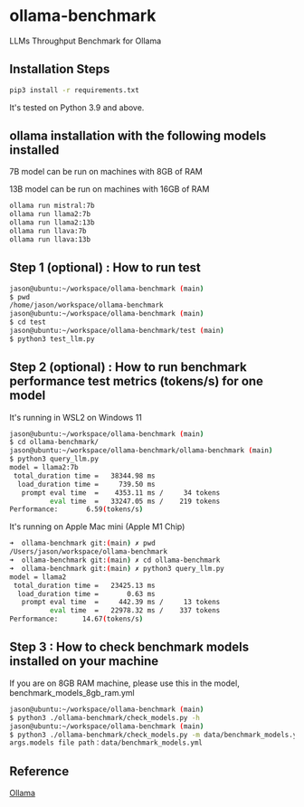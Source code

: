 # ollama-benchmark
LLMs Throughput Benchmark for Ollama

## Installation Steps
```bash
pip3 install -r requirements.txt
```
It's tested on Python 3.9 and above.

## ollama installation with the following models installed
7B model can be run on machines with 8GB of RAM

13B model can be run on machines with 16GB of RAM

```bash
ollama run mistral:7b
ollama run llama2:7b
ollama run llama2:13b
ollama run llava:7b
ollama run llava:13b
```
## Step 1 (optional) : How to run test
```bash
jason@ubuntu:~/workspace/ollama-benchmark (main)
$ pwd
/home/jason/workspace/ollama-benchmark
jason@ubuntu:~/workspace/ollama-benchmark (main)
$ cd test
jason@ubuntu:~/workspace/ollama-benchmark/test (main)
$ python3 test_llm.py
```

## Step 2 (optional) : How to run benchmark performance test metrics (tokens/s) for one model
It's running in WSL2 on Windows 11
```bash
jason@ubuntu:~/workspace/ollama-benchmark (main)
$ cd ollama-benchmark/
jason@ubuntu:~/workspace/ollama-benchmark/ollama-benchmark (main)
$ python3 query_llm.py
model = llama2:7b
 total_duration time =   38344.98 ms
  load_duration time =     739.50 ms
   prompt eval time  =    4353.11 ms /     34 tokens
          eval time  =   33247.05 ms /    219 tokens
Performance:       6.59(tokens/s)
```

It's running on Apple Mac mini (Apple M1 Chip)
```bash
➜  ollama-benchmark git:(main) ✗ pwd
/Users/jason/workspace/ollama-benchmark
➜  ollama-benchmark git:(main) ✗ cd ollama-benchmark
➜  ollama-benchmark git:(main) ✗ python3 query_llm.py
model = llama2
 total_duration time =   23425.13 ms
  load_duration time =       0.63 ms
   prompt eval time  =     442.39 ms /     13 tokens
          eval time  =   22978.32 ms /    337 tokens
Performance:      14.67(tokens/s)
```
## Step 3 : How to check benchmark models installed on your machine
If you are on 8GB RAM machine, please use this in the model, benchmark_models_8gb_ram.yml

```bash
jason@ubuntu:~/workspace/ollama-benchmark (main)
$ python3 ./ollama-benchmark/check_models.py -h
jason@ubuntu:~/workspace/ollama-benchmark (main)
$ python3 ./ollama-benchmark/check_models.py -m data/benchmark_models.yml
args.models file path：data/benchmark_models.yml
```


## Reference
[Ollama](https://ollama.ai)